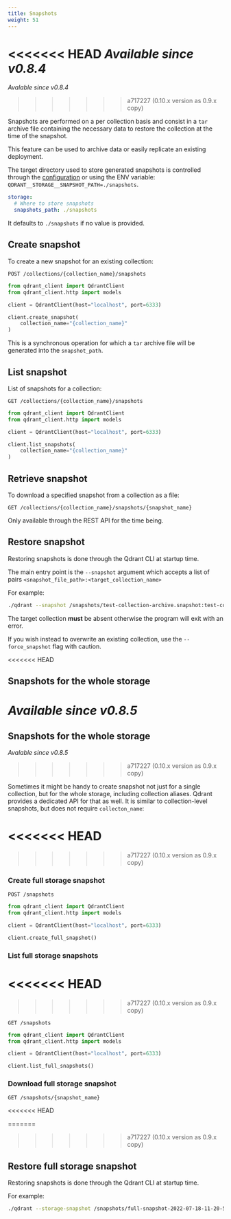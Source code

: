 ```yaml
---
title: Snapshots
weight: 51
---
```


<<<<<<< HEAD
*Available since v0.8.4*
=======
*Avalable since v0.8.4*
>>>>>>> a717227 (0.10.x version as 0.9.x copy)

Snapshots are performed on a per collection basis and consist in a `tar` archive file containing the necessary data to restore the collection at the time of the snapshot.

This feature can be used to archive data or easily replicate an existing deployment.

The target directory used to store generated snapshots is controlled through the [configuration](../configuration) or using the ENV variable: `QDRANT__STORAGE__SNAPSHOT_PATH=./snapshots`.

```yaml
storage:
  # Where to store snapshots
  snapshots_path: ./snapshots
```

It defaults to `./snapshots` if no value is provided.

## Create snapshot

To create a new snapshot for an existing collection:

```http
POST /collections/{collection_name}/snapshots
```

```python
from qdrant_client import QdrantClient
from qdrant_client.http import models

client = QdrantClient(host="localhost", port=6333)

client.create_snapshot(
    collection_name="{collection_name}"
)
```

This is a synchronous operation for which a `tar` archive file will be generated into the `snapshot_path`.

## List snapshot

List of snapshots for a collection:

```http
GET /collections/{collection_name}/snapshots
```

```python
from qdrant_client import QdrantClient
from qdrant_client.http import models

client = QdrantClient(host="localhost", port=6333)

client.list_snapshots(
    collection_name="{collection_name}"
)
```

## Retrieve snapshot

To download a specified snapshot from a collection as a file:

```http
GET /collections/{collection_name}/snapshots/{snapshot_name}
```

Only available through the REST API for the time being.

## Restore snapshot

Restoring snapshots is done through the Qdrant CLI at startup time.

The main entry point is the `--snapshot` argument which accepts a list of pairs `<snapshot_file_path>:<target_collection_name>`

For example:

```bash
./qdrant --snapshot /snapshots/test-collection-archive.snapshot:test-collection --snapshot /snapshots/test-collection-archive.snapshot:test-copy-collection 
```

The target collection **must** be absent otherwise the program will exit with an error.

If you wish instead to overwrite an existing collection, use the `--force_snapshot` flag with caution.

<<<<<<< HEAD
## Snapshots for the whole storage

*Available since v0.8.5*
=======

## Snapshots for the whole storage

*Avalable since v0.8.5*
>>>>>>> a717227 (0.10.x version as 0.9.x copy)

Sometimes it might be handy to create snapshot not just for a single collection, but for the whole storage, including collection aliases.
Qdrant provides a dedicated API for that as well. It is similar to collection-level snapshots, but does not require `collecton_name`:

<<<<<<< HEAD
=======

>>>>>>> a717227 (0.10.x version as 0.9.x copy)
### Create full storage snapshot

```http
POST /snapshots
```

```python
from qdrant_client import QdrantClient
from qdrant_client.http import models

client = QdrantClient(host="localhost", port=6333)

client.create_full_snapshot()
```

### List full storage snapshots

<<<<<<< HEAD
=======

>>>>>>> a717227 (0.10.x version as 0.9.x copy)
```http
GET /snapshots
```

```python
from qdrant_client import QdrantClient
from qdrant_client.http import models

client = QdrantClient(host="localhost", port=6333)

client.list_full_snapshots()
```

### Download full storage snapshot

```http
GET /snapshots/{snapshot_name}
```
<<<<<<< HEAD

=======
>>>>>>> a717227 (0.10.x version as 0.9.x copy)
## Restore full storage snapshot

Restoring snapshots is done through the Qdrant CLI at startup time.

For example:

```bash
./qdrant --storage-snapshot /snapshots/full-snapshot-2022-07-18-11-20-51.snapshot 
```
